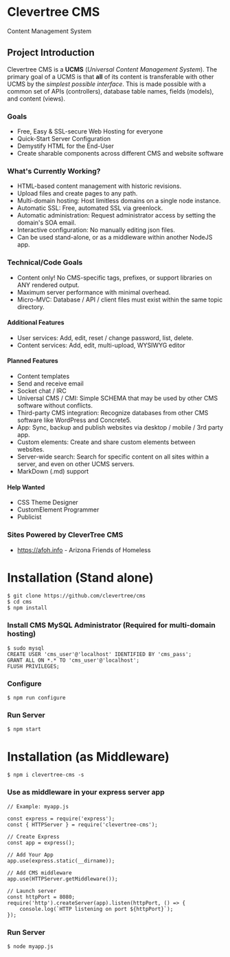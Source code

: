 # Clevertree CMS
Content Management System


## Project Introduction
Clevertree CMS is a **UCMS** (_Universal Content Management System_). 
The primary goal of a UCMS is that **all** of its content is transferable with other UCMS by the *simplest possible interface*.
This is made possible with a common set of APIs (controllers), database table names, fields (models), and content (views). 



### Goals
* Free, Easy & SSL-secure Web Hosting for everyone
* Quick-Start Server Configuration
* Demystify HTML for the End-User
* Create sharable components across different CMS and website software



### What's Currently Working?
* HTML-based content management with historic revisions.
* Upload files and create pages to any path.
* Multi-domain hosting: Host limitless domains on a single node instance. 
* Automatic SSL: Free, automated SSL via greenlock.
* Automatic administration: Request administrator access by setting the domain's SOA email.
* Interactive configuration: No manually editing json files.
* Can be used stand-alone, or as a middleware within another NodeJS app.



### Technical/Code Goals
* Content only! No CMS-specific tags, prefixes, or support libraries on ANY rendered output.
* Maximum server performance with minimal overhead. 
* Micro-MVC: Database / API / client files must exist within the same topic directory.



#### Additional Features
* User services: Add, edit, reset / change password, list, delete.
* Content services: Add, edit, multi-upload, WYSIWYG editor



#### Planned Features
* Content templates
* Send and receive email
* Socket chat / IRC
* Universal CMS / CMI: Simple SCHEMA that may be used by other CMS software without conflicts.
* Third-party CMS integration: Recognize databases from other CMS software like WordPress and Concrete5.
* App:  Sync, backup and publish websites via desktop / mobile / 3rd party app.
* Custom elements:  Create and share custom elements between websites.
* Server-wide search: Search for specific content on all sites within a server, and even on other UCMS servers.
* MarkDown (.md) support



#### Help Wanted
* CSS Theme Designer
* CustomElement Programmer
* Publicist



### Sites Powered by CleverTree CMS
* https://afoh.info - Arizona Friends of Homeless 


# Installation (Stand alone)
```
$ git clone https://github.com/clevertree/cms
$ cd cms
$ npm install
```

### Install CMS MySQL Administrator (Required for multi-domain hosting) 
```
$ sudo mysql
CREATE USER 'cms_user'@'localhost' IDENTIFIED BY 'cms_pass';
GRANT ALL ON *.* TO 'cms_user'@'localhost';
FLUSH PRIVILEGES;
```

### Configure 
```
$ npm run configure
```

### Run Server
```
$ npm start
```



# Installation (as Middleware)
```
$ npm i clevertree-cms -s
```

### Use as middleware in your express server app
```
// Example: myapp.js

const express = require('express');
const { HTTPServer } = require('clevertree-cms');

// Create Express
const app = express();

// Add Your App
app.use(express.static(__dirname));

// Add CMS middleware
app.use(HTTPServer.getMiddleware());

// Launch server
const httpPort = 8080;
require('http').createServer(app).listen(httpPort, () => {
    console.log(`HTTP listening on port ${httpPort}`);
});

```

### Run Server
```
$ node myapp.js
```